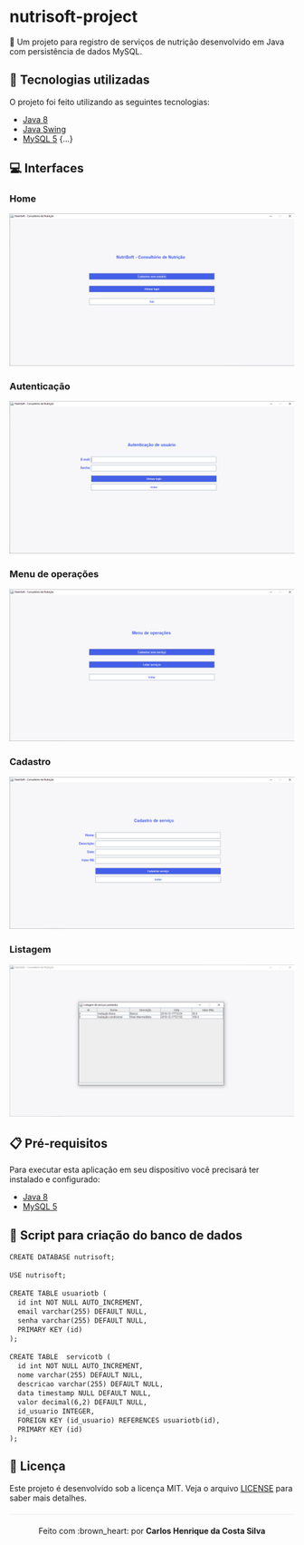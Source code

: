 # nutrisoft-project
:herb: Um projeto para registro de serviços de nutrição desenvolvido em Java com persistência de dados MySQL.

## :rocket: Tecnologias utilizadas  
O projeto foi feito utilizando as seguintes tecnologias:

- [Java 8](https://www.java.com/pt_BR/download/faq/java8.xml)
- [Java Swing](https://docs.oracle.com/javase/tutorial/uiswing/)
- [MySQL 5](https://dev.mysql.com/)
{...}

## :computer: Interfaces

### Home
<p align="center">
    <img src="/img/home.png">
</p>

### Autenticação
<p align="center">
    <img src="/img/auth.png">
</p>

### Menu de operações
<p align="center">
    <img src="/img/menu.png">
</p>

### Cadastro
<p align="center">
    <img src="/img/register-service.png">
</p>

### Listagem
<p align="center">
    <img src="/img/service-list.png">
</p>

## :clipboard: Pré-requisitos

Para executar esta aplicação em seu dispositivo você precisará ter instalado e configurado:
* <a href="https://www.mysql.com/" target="_blank">Java 8</a>
* <a href="https://www.oracle.com/java/technologies/javase-jdk8-downloads.html" target="_blank">MySQL 5</a>

## :floppy_disk: Script para criação do banco de dados

```
CREATE DATABASE nutrisoft;

USE nutrisoft;

CREATE TABLE usuariotb (
  id int NOT NULL AUTO_INCREMENT,
  email varchar(255) DEFAULT NULL,
  senha varchar(255) DEFAULT NULL,
  PRIMARY KEY (id)
);

CREATE TABLE  servicotb (
  id int NOT NULL AUTO_INCREMENT,
  nome varchar(255) DEFAULT NULL,
  descricao varchar(255) DEFAULT NULL,
  data timestamp NULL DEFAULT NULL,
  valor decimal(6,2) DEFAULT NULL,
  id_usuario INTEGER,
  FOREIGN KEY (id_usuario) REFERENCES usuariotb(id),
  PRIMARY KEY (id)
);
```

## :page_facing_up: Licença 
Este projeto é desenvolvido sob a licença MIT. Veja o arquivo [LICENSE](LICENSE.md) para saber mais detalhes.

<p align="center" style="margin-top: 20px; border-top: 1px solid #eee; padding-top: 20px;">Feito com :brown_heart: por <strong> Carlos Henrique da Costa Silva </strong> </p>
